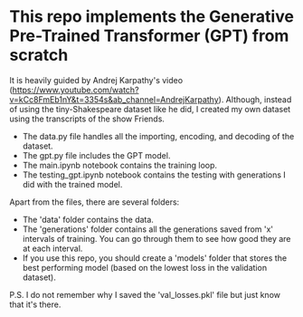 # This repo implements the Generative Pre-Trained Transformer (GPT) from scratch 

It is heavily guided by Andrej Karpathy's video (https://www.youtube.com/watch?v=kCc8FmEb1nY&t=3354s&ab_channel=AndrejKarpathy). Although, instead of using the tiny-Shakespeare dataset like he did, I created my own dataset using the transcripts of the show Friends. 

* The data.py file handles all the importing, encoding, and decoding of the dataset. 
* The gpt.py file includes the GPT model. 
* The main.ipynb notebook contains the training loop. 
* The testing_gpt.ipynb notebook contains the testing with generations I did with the trained model. 

Apart from the files, there are several folders: 
* The 'data' folder contains the data. 
* The 'generations' folder contains all the generations saved from 'x' intervals of training. You can go through them to see how good they are at each interval. 
* If you use this repo, you should create a 'models' folder that stores the best performing model (based on the lowest loss in the validation dataset). 

P.S. I do not remember why I saved the 'val_losses.pkl' file but just know that it's there. 
